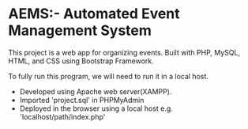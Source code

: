 
# AEMS:- Automated Event Management System

<p>
This project is a web app for organizing events. Built with PHP, MySQL, HTML, and CSS using Bootstrap Framework.
<p>
To fully run this program, we will need to run it in a local host.
<ul>
<li>Developed using Apache web server(XAMPP).</li>
<li>Imported  'project.sql' in PHPMyAdmin</li>
<li>Deployed in the browser using a local host e.g. 'localhost/path/index.php'
</ul>

